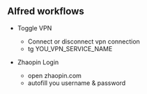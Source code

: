 Alfred workflows
--

* Toggle VPN
    - Connect or disconnect vpn connection
    - tg YOU_VPN_SERVICE_NAME

* Zhaopin Login
    - open zhaopin.com 
    - autofill you username & password
    
